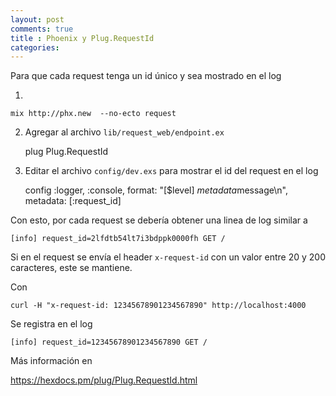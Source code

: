 ```yaml
---
layout: post
comments: true
title : Phoenix y Plug.RequestId
categories:
---
```

Para que cada request tenga un id único y sea mostrado en el log

1.

    mix http://phx.new  --no-ecto request

2) Agregar al archivo `lib/request_web/endpoint.ex`

    plug Plug.RequestId

3) Editar el archivo `config/dev.exs` para mostrar el id del request en el log

    config :logger, :console,
      format: "[$level] $metadata$message\n",
      metadata: [:request_id]

Con esto, por cada request se debería obtener una linea de log similar a

    [info] request_id=2lfdtb54lt7i3bdppk0000fh GET /

Si en el request se envía el header `x-request-id` con un valor entre 20 y 200 caracteres, este se mantiene.

Con

    curl -H "x-request-id: 12345678901234567890" http://localhost:4000

Se registra en el log

    [info] request_id=12345678901234567890 GET /

Más información en

https://hexdocs.pm/plug/Plug.RequestId.html
